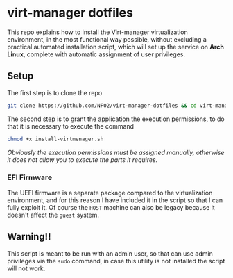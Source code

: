 # virt-manager dotfiles
This repo explains how to install the Virt-manager virtualization environment,
in the most functional way possible, without excluding a practical automated
installation script, which will set up the service on **Arch Linux**, complete with
automatic assignment of user privileges.

## Setup
The first step is to clone the repo
```sh
git clone https://github.com/NF02/virt-manager-dotfiles && cd virt-manager-dotfiles
```
The second step is to grant the application the execution permissions,
to do that it is necessary to execute the command
```sh
chmod +x install-virtmenager.sh
```

*Obviously the execution permissions must be assigned manually, otherwise it does not
allow you to execute the parts it requires.*

### EFI Firmware
The UEFI firmware is a separate package compared to the virtualization 
environment, and for this reason I have included it in the script so that I can
fully exploit it. Of course the `HOST` machine can also be legacy because it
doesn't affect the `guest` system.

## Warning!!
This script is meant to be run with an admin user, so that can use admin
privileges via the `sudo` command, in case this utility is not installed
the script will not work.
